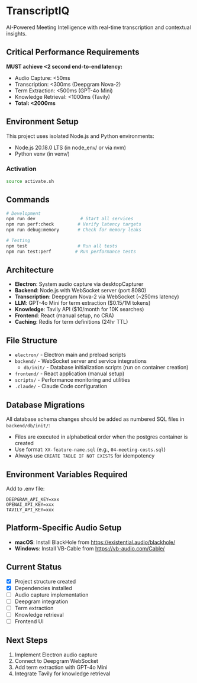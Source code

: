 # TranscriptIQ

AI-Powered Meeting Intelligence with real-time transcription and contextual insights.

## Critical Performance Requirements

**MUST achieve <2 second end-to-end latency:**
- Audio Capture: <50ms
- Transcription: <300ms (Deepgram Nova-2)
- Term Extraction: <500ms (GPT-4o Mini)
- Knowledge Retrieval: <1000ms (Tavily)
- **Total: <2000ms**

## Environment Setup

This project uses isolated Node.js and Python environments:
- Node.js 20.18.0 LTS (in node_env/ or via nvm)
- Python venv (in venv/)

### Activation
```bash
source activate.sh
```

## Commands

```bash
# Development
npm run dev                 # Start all services
npm run perf:check         # Verify latency targets
npm run debug:memory       # Check for memory leaks

# Testing
npm test                   # Run all tests
npm run test:perf         # Run performance tests
```

## Architecture

- **Electron**: System audio capture via desktopCapturer
- **Backend**: Node.js with WebSocket server (port 8080)
- **Transcription**: Deepgram Nova-2 via WebSocket (~250ms latency)
- **LLM**: GPT-4o Mini for term extraction ($0.15/1M tokens)
- **Knowledge**: Tavily API ($10/month for 10K searches)
- **Frontend**: React (manual setup, no CRA)
- **Caching**: Redis for term definitions (24hr TTL)

## File Structure

- `electron/` - Electron main and preload scripts
- `backend/` - WebSocket server and service integrations
  - `db/init/` - Database initialization scripts (run on container creation)
- `frontend/` - React application (manual setup)
- `scripts/` - Performance monitoring and utilities
- `.claude/` - Claude Code configuration

## Database Migrations

All database schema changes should be added as numbered SQL files in `backend/db/init/`:
- Files are executed in alphabetical order when the postgres container is created
- Use format: `XX-feature-name.sql` (e.g., `04-meeting-costs.sql`)
- Always use `CREATE TABLE IF NOT EXISTS` for idempotency

## Environment Variables Required

Add to .env file:
```
DEEPGRAM_API_KEY=xxx
OPENAI_API_KEY=xxx
TAVILY_API_KEY=xxx
```

## Platform-Specific Audio Setup

- **macOS**: Install BlackHole from https://existential.audio/blackhole/
- **Windows**: Install VB-Cable from https://vb-audio.com/Cable/

## Current Status

- [x] Project structure created
- [x] Dependencies installed
- [ ] Audio capture implementation
- [ ] Deepgram integration
- [ ] Term extraction
- [ ] Knowledge retrieval
- [ ] Frontend UI

## Next Steps

1. Implement Electron audio capture
2. Connect to Deepgram WebSocket
3. Add term extraction with GPT-4o Mini
4. Integrate Tavily for knowledge retrieval
